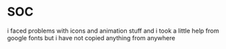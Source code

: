 # SOC
i faced problems with icons and animation stuff and i took a little help from google fonts but i have not copied anything from anywhere
